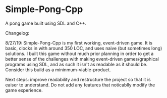 # Simple-Pong-Cpp
A pong game built using SDL and C++.

Changelog:

  8/27/19:
Simple-Pong-Cpp is my first working, event-driven game. It is basic, clocks in with around 350 LOC, and uses naive (but sometimes long) solutions. I built this game without much prior planning in order to get a better sense of the challenges with making event-driven games/graphical programs using SDL, and as such it isn't as readable as it should be. Consider this build as a mininmum-viable-product. 

Next steps: improve readability and restructure the project so that it is eaiser to understand. Do not add any features that noticablly modify the game experience. 
